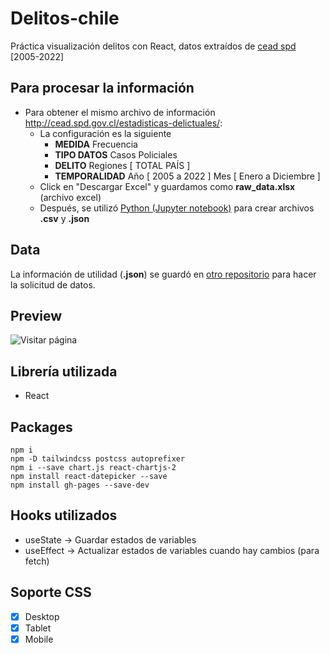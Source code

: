 # Delitos-chile
Práctica visualización delitos con React, datos extraídos de [cead spd](http://cead.spd.gov.cl) [2005-2022]

## Para procesar la información
- Para obtener el mismo archivo de información http://cead.spd.gov.cl/estadisticas-delictuales/:
    - La configuración es la siguiente
        - **MEDIDA** Frecuencia
        - **TIPO DATOS** Casos Policiales
        - **DELITO** Regiones [ TOTAL PAÍS ]
        - **TEMPORALIDAD** Año [ 2005 a 2022 ] Mes [ Enero a Diciembre ]
    - Click en "Descargar Excel" y guardamos como **raw_data.xlsx** (archivo excel)
    - Después, se utilizó [Python (Jupyter notebook)](https://github.com/alexbgh1/delitos-chile/blob/main/data/process_data.ipynb) para crear archivos **.csv** y **.json**
## Data
La información de utilidad (**.json**) se guardó en [otro repositorio](https://github.com/alexbgh1/delitos-chile-data) para hacer la solicitud de datos.

## Preview
![Visitar página]()

## Librería utilizada
- React

## Packages
```
npm i
npm -D tailwindcss postcss autoprefixer
npm i --save chart.js react-chartjs-2
npm install react-datepicker --save
npm install gh-pages --save-dev
```


## Hooks utilizados
- useState -> Guardar estados de variables
- useEffect -> Actualizar estados de variables cuando hay cambios (para fetch)

## Soporte CSS
- [x] Desktop
- [x] Tablet
- [x] Mobile
